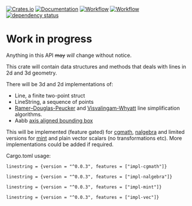[![Crates.io](https://meritbadge.herokuapp.com/linestring)](https://crates.io/crates/linestring)
[![Documentation](https://docs.rs/linestring/badge.svg)](https://docs.rs/linestring)
[![Workflow](https://github.com/eadf/linestring.rs/workflows/Rust/badge.svg)](https://github.com/eadf/linestring.rs/workflows/Rust/badge.svg)
[![Workflow](https://github.com/eadf/linestring.rs/workflows/Clippy/badge.svg)](https://github.com/eadf/linestring.rs/workflows/Clippy/badge.svg)
[![dependency status](https://deps.rs/crate/linestring/0.0.3/status.svg)](https://deps.rs/crate/linestring/0.0.3)

# Work in progress

Anything in this API ~~may~~ *will* change without notice.

This crate will contain data structures and methods that deals with lines in 2d and 3d geometry.

There will be 3d and 2d implementations of:
* Line, a finite two-point struct
* LineString, a sequence of points
* [Ramer–Douglas-Peucker](https://en.wikipedia.org/wiki/Ramer–Douglas–Peucker_algorithm) and [Visvalingam-Whyatt](https://en.wikipedia.org/wiki/Visvalingam–Whyatt_algorithm) line simplification algorithms.
* Aabb [axis aligned bounding box](https://en.wikipedia.org/wiki/Minimum_bounding_box)

This will be implemented (feature gated) for [cgmath](https://crates.io/crates/cgmath), 
[nalgebra](https://crates.io/crates/nalgebra) and limited versions for [mint](https://crates.io/crates/nalgebra) and plain vector scalars (no transformations etc).
More implementations could be added if required.

Cargo.toml usage:
```cargo
linestring = {version = "^0.0.3", features = ["impl-cgmath"]}
```

```cargo
linestring = {version = "^0.0.3", features = ["impl-nalgebra"]}
```

```cargo
linestring = {version = "^0.0.3", features = ["impl-mint"]}
```

```cargo
linestring = {version = "^0.0.3", features = ["impl-vec"]}
```
